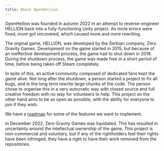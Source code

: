 ```yaml
---
title: About OpenHellion
---
```


OpenHellion was founded in autumn 2022 in an attempt to reverse-engineer HELLION back into a fully-functioning Unity project. As more errors were fixed, more got uncovered, which caused more and more rewriting.

The orginal game, HELLION, was developed by the Serbian company, Zero Gravity Games. Development on the game started in 2015, but because of an ineffective development process, the game had to shut down in 2019. During the shutdown process, the game was made free in a short period of time, before being taken off Steam completely.

In spite of this, an active community composed of dedicated fans kept the game alive.
Not long after the shutdown, a person started a project to fix all bugs, and in the long term rewrite large chunks of the code. The person chose to organise this in a very autocratic way with closed source and full creative freedom with no way for volunteers to help. This project on the other hand aims to be as open as possible, with the ability for everyone to join if they wish.

We have a [roadmap](https://github.com/orgs/OpenHellion/projects/6) for some of the features we want to implement.

In December 2022, Zero Gravity Games was liquidated. This has resulted in uncertainty around the intellectual ownership of the game. This project is non-commercial and voluntary, but if any of the rightholders feel their rights have been infringed, they have a right to have their work removed from the repositories.